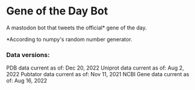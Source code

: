 # Gene of the Day Bot

A mastodon bot that tweets the official* gene of the day.

*According to numpy's random number generator.

### Data versions:
PDB data current as of: Dec 20, 2022
Uniprot data current as of: Aug 2, 2022
Pubtator data current as of: Nov 11, 2021
NCBI Gene data current as of: Aug 16, 2022
